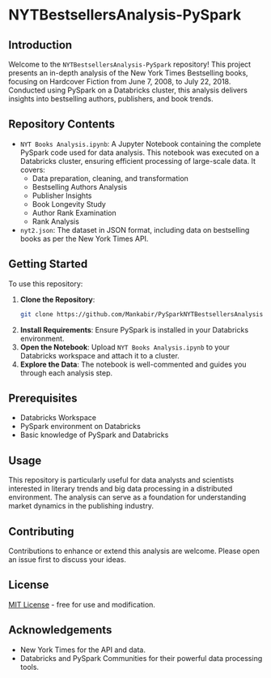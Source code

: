 # NYTBestsellersAnalysis-PySpark

## Introduction
Welcome to the `NYTBestsellersAnalysis-PySpark` repository! This project presents an in-depth analysis of the New York Times Bestselling books, focusing on Hardcover Fiction from June 7, 2008, to July 22, 2018. Conducted using PySpark on a Databricks cluster, this analysis delivers insights into bestselling authors, publishers, and book trends.

## Repository Contents
- `NYT Books Analysis.ipynb`: A Jupyter Notebook containing the complete PySpark code used for data analysis. This notebook was executed on a Databricks cluster, ensuring efficient processing of large-scale data. It covers:
  - Data preparation, cleaning, and transformation
  - Bestselling Authors Analysis
  - Publisher Insights
  - Book Longevity Study
  - Author Rank Examination
  - Rank Analysis
- `nyt2.json`: The dataset in JSON format, including data on bestselling books as per the New York Times API.

## Getting Started
To use this repository:
1. **Clone the Repository**: 
   ```bash
   git clone https://github.com/Mankabir/PySparkNYTBestsellersAnalysis.git
   ```
2. **Install Requirements**: Ensure PySpark is installed in your Databricks environment. 
3. **Open the Notebook**: Upload `NYT Books Analysis.ipynb` to your Databricks workspace and attach it to a cluster.
4. **Explore the Data**: The notebook is well-commented and guides you through each analysis step.

## Prerequisites
- Databricks Workspace
- PySpark environment on Databricks
- Basic knowledge of PySpark and Databricks

## Usage
This repository is particularly useful for data analysts and scientists interested in literary trends and big data processing in a distributed environment. The analysis can serve as a foundation for understanding market dynamics in the publishing industry.

## Contributing
Contributions to enhance or extend this analysis are welcome. Please open an issue first to discuss your ideas.

## License
[MIT License](https://opensource.org/licenses/MIT) - free for use and modification.

## Acknowledgements
- New York Times for the API and data.
- Databricks and PySpark Communities for their powerful data processing tools.
